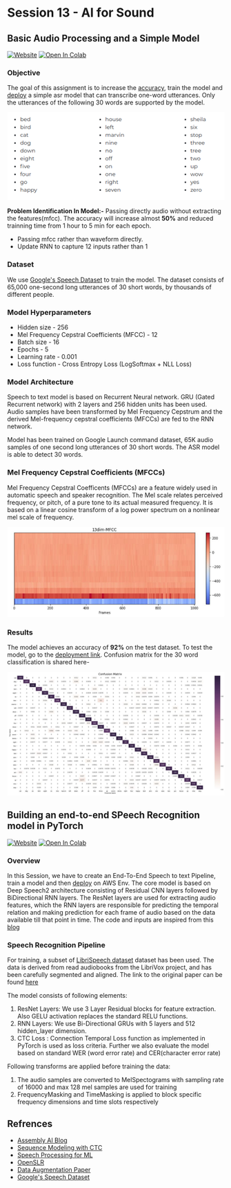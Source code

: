 # Session 13 - AI for Sound

## Basic Audio Processing and a Simple Model

[![Website](https://img.shields.io/badge/Website-blue.svg)](http://face-operations.s3-website-us-east-1.amazonaws.com/)
[![Open In Colab](https://colab.research.google.com/assets/colab-badge.svg)](https://colab.research.google.com/github/pankaj90382/TSAI-2/blob/master/S13/EVA4P2S13.ipynb)

### Objective

The goal of this assignment is to increase the [accuracy](https://colab.research.google.com/drive/1z6Ia_zT9HbAd6zxpafDVzd1Q0klMGaA4?usp=sharing), train the model and [deploy](deployment/STT) a simple asr model that can transcribe one-word utterances. Only the utterances of the following 30 words are supported by the model.

<p align="center">
  <img src="Save_Model/words.png", alt="words">
</p>

**Problem Identification In Model:-** Passing directly audio without extracting the features(mfcc). The accuracy will increase almost **50%** and reduced trainning time from 1 hour to 5 min for each epoch.

- Passing mfcc rather than waveform directly.
- Update RNN to capture 12 inputs rather than 1

### Dataset

We use [Google's Speech Dataset](https://ai.googleblog.com/2017/08/launching-speech-commands-dataset.html) to train the model. The dataset consists of 65,000 one-second long utterances of 30 short words, by thousands of different people.

### Model Hyperparameters

* Hidden size - 256
* Mel Frequency Cepstral Coefficients (MFCC) - 12
* Batch size - 16
* Epochs - 5
* Learning rate - 0.001
* Loss function - Cross Entropy Loss (LogSoftmax + NLL Loss)

### Model Architecture

Speech to text model is based on Recurrent Neural network. GRU (Gated Recurrent network) with 2 layers and 256 hidden units has been used. Audio samples have been transformed by Mel Frequency Cepstrum and the derived Mel-frequency cepstral coefficients (MFCCs) are fed to the RNN network.

Model has been trained on Google Launch command dataset, 65K audio samples of one second long utterances of 30 short words. The ASR model is able to detect 30 words. 

### Mel Frequency Cepstral Coefficients (MFCCs)

Mel Frequency Cepstral Coefficents (MFCCs) are a feature widely used in automatic speech and speaker recognition. The Mel scale relates perceived frequency, or pitch, of a pure tone to its actual measured frequency. It is based on a linear cosine transform of a log power spectrum on a nonlinear mel scale of frequency.

![](Save_Model/mfcc.jpg)

### Results

The model achieves an accuracy of **92%** on the test dataset. To test the model, go to the [deployment link](http://face-operations.s3-website-us-east-1.amazonaws.com/).
Confusion matrix for the 30 word classification is shared here-

![](Save_Model/confusionMatrix.jpg)

## Building an end-to-end SPeech Recognition model in PyTorch

[![Website](https://img.shields.io/badge/Website-blue.svg)](http://face-operations.s3-website-us-east-1.amazonaws.com/)
[![Open In Colab](https://colab.research.google.com/assets/colab-badge.svg)](https://colab.research.google.com/github/pankaj90382/TSAI-2/blob/master/S13/Building%20an%20end-to-end%20Speech%20Recognition%20model%20in%20PyTorch.ipynb)

### Overview

In this Session, we have to create an End-To-End Speech to text Pipeline, train a model and then [deploy](deployment/ETESR/) on AWS Env.
The core model is based on Deep Speech2 architecture consisting of Residual CNN layers followed by BiDirectional RNN layers.
The ResNet layers are used for extracting audio features, which the RNN layers are responsible for predicting the temporal relation and making prediction for each frame of audio based on the data available till that point in time.
The code and inputs are inspired from this [blog](https://www.assemblyai.com/blog/end-to-end-speech-recognition-pytorch)

### Speech Recognition Pipeline

For training, a subset of [LibriSpeech dataset](http://www.openslr.org/12/) dataset has been used. The data is derived from read audiobooks from the LibriVox project, and has been carefully segmented and aligned.
The link to the original paper can be found [here](http://www.danielpovey.com/files/2015_icassp_librispeech.pdf)

The model consists of following elements:

1. ResNet Layers: We use 3 Layer Residual blocks for feature extraction. Also GELU activation replaces the standard RELU functions.
2. RNN Layers: We use Bi-Directional GRUs with 5 layers and 512 hidden_layer dimension.
3. CTC Loss :  Connection Temporal Loss function as implemented in PyTorch is used as loss criteria. Further we also evaluate the model based on standard WER (word error rate) and CER(character error rate)

Following transforms are applied before training the data:
1. The audio samples are converted to MelSpectograms with sampling rate of 16000 and max 128 mel samples are used for training
2. FrequencyMasking and TimeMasking is applied to block specific frequency dimensions and time slots respectively

## Refrences

- [Assembly AI Blog](https://www.assemblyai.com/blog/end-to-end-speech-recognition-pytorch)
- [Sequence Modeling with CTC](https://distill.pub/2017/ctc/)
- [Speech Processing for ML](https://haythamfayek.com/2016/04/21/speech-processing-for-machine-learning.html)
- [OpenSLR](http://www.openslr.org/12/)
- [Data Augmentation Paper](https://arxiv.org/abs/1904.08779)
- [Google's Speech Dataset](https://ai.googleblog.com/2017/08/launching-speech-commands-dataset.html)




